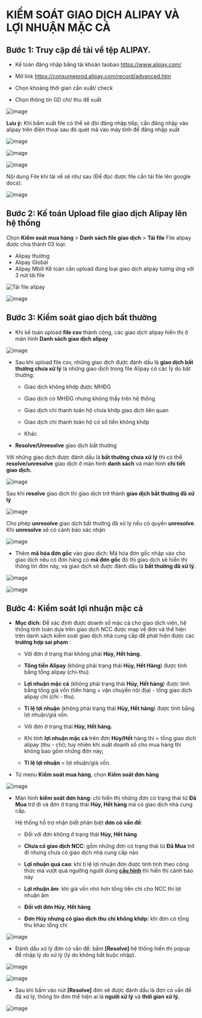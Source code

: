 # KIỂM SOÁT GIAO DỊCH ALIPAY VÀ LỢI NHUẬN MẶC CẢ

## Bước 1: Truy cập để tải về tệp ALIPAY.

  -  Kế toán đăng nhập bằng tài khoản taobao https://www.alipay.com/
  
  - Mở link https://consumeprod.alipay.com/record/advanced.htm
  
  - Chọn khoảng thời gian cần xuất/ check
  
  - Chọn thông tin GD chi/ thu để xuất
  
![image](https://user-images.githubusercontent.com/75475064/101973254-47df9600-3c69-11eb-948f-1e4181b722d3.png)

  
**Lưu ý:** Khi bấm xuất file có thể sẽ đòi đăng nhập tiếp, cần đăng nhập vào alipay trên điện thoại sau đó quét mã vào máy tính để đăng nhập xuất

![image](https://user-images.githubusercontent.com/75475064/101973261-647bce00-3c69-11eb-97a9-568638b97a8d.png)

![image](https://user-images.githubusercontent.com/75475064/101973274-7eb5ac00-3c69-11eb-8da4-778b42e08622.png)

![image](https://user-images.githubusercontent.com/75475064/101973288-942ad600-3c69-11eb-9a5e-016937b3c22e.png)

  Nội dung File khi tải về sẽ như sau (Để đọc được file cần tải file lên google docs): 
  
![image](https://user-images.githubusercontent.com/75475064/101973302-a7d63c80-3c69-11eb-90df-4184c2354602.png)

## Bước 2: Kế toán Upload file giao dịch Alipay lên hệ thống

  Chọn **Kiểm soát mua hàng** > **Danh sách file giao dịch** > **Tải file**
  File alipay được chia thành 03 loại: 
  - Alipay thường
  - Alipay Global
  - Alipay Mbill
 Kế toán cần upload đúng loại giao dịch alipay tương ứng với 3 nút tải file
 
![Tải file alipay](https://user-images.githubusercontent.com/76998374/104807781-1895e900-5814-11eb-85b5-2a771eca5334.png)


![image](https://user-images.githubusercontent.com/75475064/101973355-0e5b5a80-3c6a-11eb-9cbc-3ecb5c48b031.png)

## Bước 3: Kiểm soát giao dịch bất thường

  * Khi kế toán upload **file csv** thành công, các giao dịch alipay hiển thị ở màn hình **Danh sách giao dịch alipay**

![image](https://user-images.githubusercontent.com/75475064/101973379-39de4500-3c6a-11eb-9e26-a7789ddac3c7.png)

  * Sau khi upload file csv, những giao dịch được đánh dấu là **giao dịch bất thường chưa xử lý** là những giao dịch trong file Alipay có các lý do bất thường: 
  
    - Giao dịch không khớp được MHĐG
    
    - Giao dịch có MHĐG nhưng không thấy trên hệ thống
    
    - Giao dịch chi thanh toán hộ chưa khớp giao dịch liên quan
      
    - Giao dịch chi thanh toán hộ có số tiền không khớp
    
    - Khác
    
    
  * **Resolve/Unresolve** giao dịch bất thường
  
   Với những giao dịch được đánh dấu là **bất thường chưa xử lý** thì có thể **resolve/unresolve** giao dịch ở màn hình **danh sách** và
    màn hình **chi tiết giao dịch.**
    
![image](https://user-images.githubusercontent.com/75475064/101973388-4fec0580-3c6a-11eb-8537-949927f93041.png)

   Sau khi **resolve** giao dịch thì giao dịch trở thành **giao dịch bất thường đã xử lý**    
    
![image](https://user-images.githubusercontent.com/75475064/101973448-ce48a780-3c6a-11eb-88c6-0641d0b9a6b4.png)

   Cho phép **unresolve** giao dịch bất thường đã xử lý nếu có quyền **unresolve**. Khi **unresolve** sẽ có cảnh báo xác nhận
    
![image](https://user-images.githubusercontent.com/75475064/101973435-b709ba00-3c6a-11eb-8032-3b396571c266.png)

  * Thêm **mã hóa đơn gốc** vào giao dịch: Mã hóa đơn gốc nhập vào cho giao dịch nếu có đơn hàng có **mã đơn gốc** đó thì giao dịch
  sẽ hiển thị thông tin đơn này, và giao dịch sẽ được đánh dấu là **bất thường đã xử lý**.
  
![image](https://user-images.githubusercontent.com/75475064/101973464-ecaea300-3c6a-11eb-9047-35e3d0015d89.png)

![image](https://user-images.githubusercontent.com/75475064/101973549-6ba3db80-3c6b-11eb-8bb8-a6403f3d67aa.png)

## Bước 4: Kiểm soát lợi nhuận mặc cả 

  * **Mục đích:** Để xác định được doanh số mặc cả cho giao dịch viên, hệ thống tính toán dựa trên giao dịch NCC được map về đơn và thể hiện trên danh sách kiểm soát giao dịch nhà cung cấp để phát hiện được các **trường hợp sai phạm** :

      - Với đơn ở trạng thái không phải **Hủy, Hết hàng.**
    
      - **Tổng tiền Alipay** (không phải trạng thái **Hủy, Hết Hàng**) được tính bằng tổng alipay (chi-thu).
    
      - **Lợi nhuận mặc cả** (không phải trạng thái **Hủy, Hết hàng**) được tính bằng tổng giá vốn (tiền hàng + vận chuyển nội địa) - tổng giao dịch alipay chi (chi - thu).
    
      - **Tỉ lệ lợi nhuận** (không phải trạng thái **Hủy, Hết hàng**) được tính bằng lợi nhuận/giá vốn.
    
      - Với đơn ở trạng thái **Hủy, Hết hàng.**
    
      - Khi tính **lợi nhuận mặc cả** trên đơn **Hủy/Hết** hàng thì = tổng giao dịch alipay (thu - chi); tuy nhiên khi xuất doanh số cho mua hàng thì không bao gồm những đơn này; 
    
      - **Tỉ lệ lợi nhuận** = lợi nhuận/giá vốn.

  * Từ menu **Kiểm soát mua hàng**, chọn **Kiểm soát đơn hàng** 
  
![image](https://user-images.githubusercontent.com/75475064/104264521-6205d180-54be-11eb-9b25-3cc4de781bd5.png)
 
  * Màn hình **kiểm soát đơn hàng**: chỉ hiển thị những đơn có trạng thái từ **Đã Mua** trở đi và đơn ở trạng thái **Hủy, Hết hàng** mà có giao dịch nhà cung cấp.

      Hệ thống hỗ trợ nhận biết phân biệt **đơn có vấn đề**:
   
    - Đối với đơn không ở trạng thái **Hủy, Hết hàng**
      
    - **Chưa có giao dịch NCC**: gồm những đơn có trạng thái từ **Đã Mua** trở đi nhưng chưa có giao dịch nhà cung cấp nào
      
    - **Lợi nhuận quá cao**: khi tỉ lệ lợi nhuận đơn được tính tính theo công thức mà vượt quá ngưỡng người dùng **[cấu hình](https://hd.gobiz.vn/m5/cauhinhnangcao)** thì hiển thị cảnh báo này
     
    - **Lợi nhuận âm**: khi giá vốn nhỏ hơn tổng tiền chi cho NCC thì lợi nhuận âm
      
    - **Đối với đơn Hủy, Hết hàng** 
      
    - **Đơn Hủy nhưng có giao dịch thu chi không khớp:** khi đơn có tổng thu khác tổng chi 
      
![image](https://user-images.githubusercontent.com/75475064/104264257-e015a880-54bd-11eb-8b1f-349b2dda3755.png)

  * Đánh dấu xử lý đơn có vấn đề: bấm **[Resolve]** hệ thống hiển thị popup để nhập lý do xử lý (lý do không bắt buộc nhập). 

![image](https://user-images.githubusercontent.com/75475064/104264662-a42f1300-54be-11eb-98c6-bcb25b99c2c3.png)

![image](https://user-images.githubusercontent.com/75475064/101973667-4368ac80-3c6c-11eb-95e2-d26db7e6b26c.png)

  * Sau khi bấm vào nút **[Resolve]** đơn sẽ được đánh dấu là đơn có vấn đề đã xử lý, thông tin đơn thể hiện ai là **người xử lý** và **thời gian xử lý.**
   
![image](https://user-images.githubusercontent.com/75475064/104264395-21a65380-54be-11eb-9fa1-bba41acfe7a4.png)



